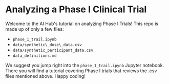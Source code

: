 # Analyzing a Phase I Clinical Trial

Welcome to the AI Hub's tutorial on analyzing Phase I Trials! This repo is made up of only a few files:

- `phase_1_trail.ipynb`
- `data/synthetic\_dose\_data.csv`
- `data/synthetic_participant_data.csv`
- `data_definitions.md`

We suggest you jump right into the `phase_1_trail.ipynb` Jupyter notebook. There you will find a tutorial covering Phase I trials that reviews the .csv files mentioned above. Happy coding!